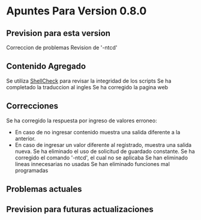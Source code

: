 # Apuntes Para Version 0.8.0

## Prevision para esta version
Correccion de problemas
Revision de '-ntcd'

## Contenido Agregado

Se utiliza [ShellCheck](https://github.com/koalaman/shellcheck) para revisar la integridad de los scripts
Se ha completado la traduccion al ingles
Se ha corregido la pagina web

## Correcciones

Se ha corregido la respuesta por ingreso de valores erroneo:
- En caso de no ingresar contenido muestra una salida diferente a la anterior.
- En caso de ingresar un valor diferente al registrado, muestra una salida nueva.
Se ha eliminado el uso de solicitud de guardado constante.
Se ha corregido el comando '-ntcd', el cual no se aplicaba
Se han eliminado lineas innecesarias no usadas
Se han eliminado funciones mal programadas

## Problemas actuales

## Prevision para futuras actualizaciones